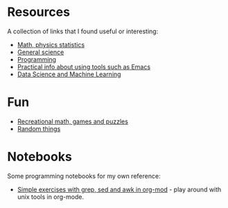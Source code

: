 # Resources

A collection of links that I found useful or interesting:

- [Math, physics statistics](math.md)
- [General science](science.md)
- [Programming](programming.md)
- [Practical info about using tools such as Emacs](computer_stuff.md)
- [Data Science and Machine Learning](data_science.md)

# Fun
- [Recreational math, games and puzzles](recreational_math.md)
- [Random things](misc.md)

# Notebooks

Some programming notebooks for my own reference:

- [Simple exercises with grep, sed and awk in org-mod](shell_regexp.org) - play around with unix tools in org-mode.
